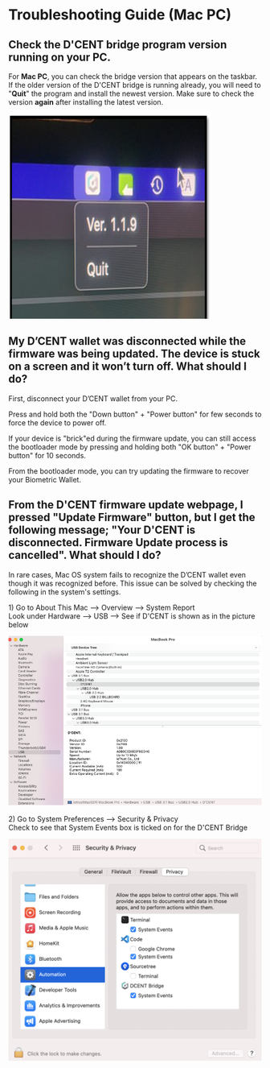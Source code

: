 # Troubleshooting Guide \(Mac PC\)

## Check the D'CENT bridge program version running on your PC.

For **Mac PC**, you can check the bridge version that appears on the taskbar. If the older version of the D'CENT bridge is running already, you will need to "**Quit**" the program and install the newest version. Make sure to check the version **again** after installing the latest version.

![](../../.gitbook/assets/bridge-version.png)

## My D’CENT wallet was disconnected while the firmware was being updated. The device is stuck on a screen and it won’t turn off. What should I do?

First, disconnect your D’CENT wallet from your PC. 

Press and hold both the "Down button" + "Power button" for few seconds to force the device to power off.  
  
If your device is "brick"ed during the firmware update, you can still access the bootloader mode by pressing and holding both "OK button" + "Power button" for 10 seconds. 

From the bootloader mode, you can try updating the firmware to recover your Biometric Wallet.

## From the D'CENT firmware update webpage, I pressed "Update Firmware" button, but I get the following message; "Your D'CENT is disconnected. Firmware Update process is cancelled". What should I do?

In rare cases, Mac OS system fails to recognize the D’CENT wallet even though it was recognized before. This issue can be solved by checking the following in the system's settings.

 1\) Go to About This Mac --&gt; Overview --&gt; System Report  
Look under Hardware --&gt; USB --&gt; See if D'CENT is shown as in the picture below

![](../../.gitbook/assets/fw-update-mac-os_01%20%281%29.png)

2\) Go to System Preferences --&gt; Security & Privacy  
Check to see that System Events box is ticked on for the D'CENT Bridge

![](../../.gitbook/assets/fw-update-mac-os_02.png)

